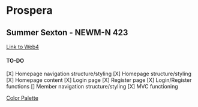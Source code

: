 # Prospera

## Summer Sexton - NEWM-N 423

[Link to Web4](https://in-info-web4.informatics.iupui.edu/~sarsexto/N423/prospera/)

#### TO-DO

[X] Homepage navigation structure/styling
[X] Homepage structure/styling
[X] Homepage content
[X] Login page
[X] Register page
[X] Login/Register functions
[] Member navigation structure/styling
[X] MVC functioning

[Color Palette](https://coolors.co/0e34a0-041f6b-b4c6f8-6a041d-fb5607)
